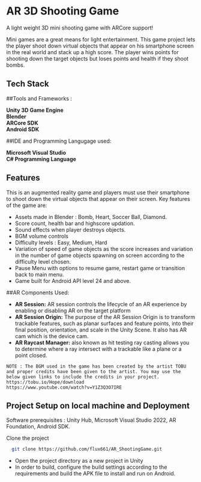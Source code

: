 
# AR  3D Shooting Game

A light weight 3D mini shooting game with ARCore support!

Mini games are a great means for light entertainment. This game project lets the player shoot down virtual objects that appear on his smartphone screen in the real world and stack up a high score. The player wins points for shooting down the target objects but loses points and health if they shoot bombs.



## Tech Stack

##Tools and Frameworks :

**Unity 3D Game Engine**  
**Blender**  
**ARCore SDK**  
**Android SDK**   

##IDE and Programming Langugage used:  

**Microsoft Visual Studio**  
**C# Programming Language**  

      



## Features

This is an augmented reality game and players must use their smartphone to shoot down the virtual objects that appear on their screen. Key features of the game are:
- Assets made in Blender : Bomb, Heart, Soccer Ball, Diamond.
- Score count, health bar and highscore updation.
- Sound effects when player destroys objects.
- BGM volume controls
- Difficulty levels : Easy, Medium, Hard
- Variation of speed of game objects as the score increases and variation in the number of game objects spawning on screen according to the difficulty level chosen.
- Pause Menu with options to resume game, restart game or transition back to main menu. 
- Game built for Android API level 24 and above. 

##AR Components Used:  

- **AR Session:** AR session controls the lifecycle of an AR experience by enabling or disabling AR on the target platform
- **AR Session Origin:** The purpose of the AR Session Origin is to transform trackable features, such as planar surfaces and feature points, into their final position, orientation, and scale in the Unity Scene. It also has AR cam which is the device cam.
- **AR Raycast Manager:** also known as hit testing ray casting allows you to determine where a ray intersect with a trackable like a plane or a point closed.


 ```
 NOTE : The BGM used in the game has been created by the artist TOBU and proper credits have been given to the artist. You may use the below given links to include the credits in your project.
https://tobu.io/Hope/download
https://www.youtube.com/watch?v=Y1Z3Q3O7IRE 
```
 


## Project Setup on local machine and Deployment

Software prerequisites : Unity Hub, Microsoft Visual Studio 2022, AR Foundation, Android SDK.

Clone the project

```bash
  git clone https://github.com/flux661/AR_ShootingGame.git
```

- Open the project directory as a new project in Unity 
- In order to build, configure the build settings according to the requirements and build the APK file to install and run on Android.
